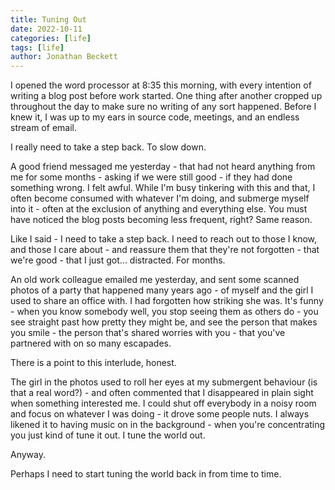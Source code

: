 ```yaml
---
title: Tuning Out
date: 2022-10-11
categories: [life]
tags: [life]
author: Jonathan Beckett
---
```


I opened the word processor at 8:35 this morning, with every intention of writing a blog post before work started. One thing after another cropped up throughout the day to make sure no writing of any sort happened. Before I knew it, I was up to my ears in source code, meetings, and an endless stream of email.

I really need to take a step back. To slow down.

A good friend messaged me yesterday - that had not heard anything from me for some months - asking if we were still good - if they had done something wrong. I felt awful. While I'm busy tinkering with this and that, I often become consumed with whatever I'm doing, and submerge myself into it - often at the exclusion of anything and everything else. You must have noticed the blog posts becoming less frequent, right? Same reason.

Like I said - I need to take a step back. I need to reach out to those I know, and those I care about - and reassure them that they're not forgotten - that we're good - that I just got... distracted. For months.

An old work colleague emailed me yesterday, and sent some scanned photos of a party that happened many years ago - of myself and the girl I used to share an office with. I had forgotten how striking she was. It's funny - when you know somebody well, you stop seeing them as others do - you see straight past how pretty they might be, and see the person that makes you smile - the person that's shared worries with you - that you've partnered with on so many escapades.

There is a point to this interlude, honest.

The girl in the photos used to roll her eyes at my submergent behaviour (is that a real word?) - and often commented that I disappeared in plain sight when something interested me. I could shut off everybody in a noisy room and focus on whatever I was doing - it drove some people nuts. I always likened it to having music on in the background - when you're concentrating you just kind of tune it out. I tune the world out.

Anyway.

Perhaps I need to start tuning the world back in from time to time.